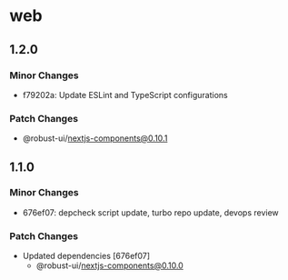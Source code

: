 # web

## 1.2.0

### Minor Changes

- f79202a: Update ESLint and TypeScript configurations

### Patch Changes

- @robust-ui/nextjs-components@0.10.1

## 1.1.0

### Minor Changes

- 676ef07: depcheck script update, turbo repo update, devops review

### Patch Changes

- Updated dependencies [676ef07]
  - @robust-ui/nextjs-components@0.10.0
